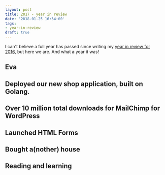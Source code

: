 ```yaml
---
layout: post
title: 2017 - year in review
date: '2018-01-25 16:34:00'
tags:
- year-in-review
draft: true
---
```


I can't believe a full year has passed since writing my [year in review for 2016](https://dannyvankooten.com/2016-year-in-review/), but here we are. And what a year it was! 

## Eva

## Deployed our new shop application, built on Golang.

## Over 10 million total downloads for MailChimp for WordPress

## Launched HTML Forms

## Bought a(nother) house

## Reading and learning
